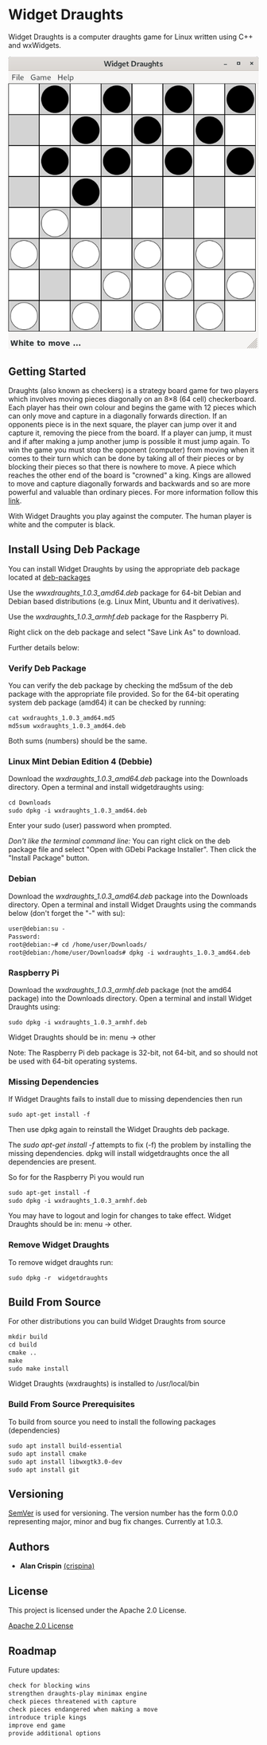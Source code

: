 # Widget Draughts

Widget Draughts is a computer draughts game for Linux written using C++ and wxWidgets.

![](widget-draughts.png)

## Getting Started

Draughts (also known as checkers) is a  strategy board game for two players which involves moving pieces diagonally on an 8×8 (64 cell) checkerboard. Each player has their own colour and begins the game with 12 pieces which can only move and capture in a diagonally forwards direction. If an opponents piece is in the next square, the player can jump over it and capture it, removing the piece from the board. If a player can jump, it must and if after making a jump another jump is possible it must jump again. To win the game you must stop the opponent (computer) from moving when it comes to their turn which can be done by taking all of their pieces or by blocking their pieces so that there is nowhere to move. A piece which reaches the other end of the board is "crowned" a king. Kings are allowed to move and capture diagonally forwards and backwards and so are more powerful and valuable than ordinary pieces. For more information follow this [link](https://en.wikipedia.org/wiki/Draughts).

With Widget Draughts you play against the computer. The human player is white and the computer is black.


## Install Using Deb Package

You can install Widget Draughts by using the appropriate deb package located at [deb-packages](https://github.com/crispinalan/widget-draughts/tree/master/deb-packages/) 

Use the _wwxdraughts_1.0.3_amd64.deb_  package for 64-bit Debian and Debian based distributions (e.g. Linux Mint, Ubuntu and it derivatives). 

Use the _wxdraughts_1.0.3_armhf.deb_  package for the Raspberry Pi.

Right click on the deb package and select "Save Link As" to download.

Further details below:

### Verify Deb Package

You can verify the deb package by checking the md5sum of the deb package with the appropriate file provided. So for the 64-bit operating system deb package (amd64) it can be checked by running:

```
cat wxdraughts_1.0.3_amd64.md5
md5sum wxdraughts_1.0.3_amd64.deb
```
Both sums (numbers) should be the same.

### Linux Mint Debian Edition 4 (Debbie)

Download the _wxdraughts_1.0.3_amd64.deb_ package into the Downloads directory. Open a terminal and install widgetdraughts using:
```
cd Downloads
sudo dpkg -i wxdraughts_1.0.3_amd64.deb 
```
Enter your sudo (user) password when prompted.

*Don't like the terminal command line:*  You can right click on the deb package file and select "Open with GDebi Package Installer". Then click the "Install Package" button.
 
### Debian

Download the _wxdraughts_1.0.3_amd64.deb_ package into the Downloads directory. Open a terminal and install Widget Draughts using the commands below (don't forget the "-" with su):

```
user@debian:su -
Password: 
root@debian:~# cd /home/user/Downloads/
root@debian:/home/user/Downloads# dpkg -i wxdraughts_1.0.3_amd64.deb
```

### Raspberry Pi

Download the _wxdraughts_1.0.3_armhf.deb_ package (not the amd64 package) into the Downloads directory. Open a terminal and install Widget Draughts using:

```
sudo dpkg -i wxdraughts_1.0.3_armhf.deb
```

Widget Draughts should be in: menu -> other

Note: The Raspberry Pi deb package is 32-bit, not 64-bit, and so should not be used with 64-bit operating systems.

### Missing Dependencies

If Widget Draughts fails to install due to missing dependencies then run

```
sudo apt-get install -f
```
Then use dpkg again to reinstall the Widget Draughts deb package. 

The _sudo apt-get install -f_  attempts to fix (-f) the problem by installing the missing dependencies. dpkg will install widgetdraughts once the all dependencies are present. 

So for for the Raspberry Pi you would run

```
sudo apt-get install -f
sudo dpkg -i wxdraughts_1.0.3_armhf.deb
```
You may have to logout and login for changes to take effect. Widget Draughts should be in: menu -> other.

### Remove Widget Draughts

To remove widget draughts run:

```
sudo dpkg -r  widgetdraughts 
```

## Build From Source

For other distributions you can build Widget Draughts from source 

```
mkdir build  
cd build  
cmake ..
make
sudo make install 
```
Widget Draughts (wxdraughts) is installed to /usr/local/bin

### Build From Source Prerequisites

To build from source you need to install the following packages (dependencies)

```
sudo apt install build-essential
sudo apt install cmake
sudo apt install libwxgtk3.0-dev
sudo apt install git 
```

## Versioning

[SemVer](http://semver.org/) is used for versioning. The version number has the form 0.0.0 representing major, minor and bug fix changes. Currently at 1.0.3.

## Authors

* **Alan Crispin** [(crispina)](https://github.com/crispinalan)


## License

This project is licensed under the Apache 2.0 License.

[Apache 2.0 License](https://www.apache.org/licenses/LICENSE-2.0)

## Roadmap

Future updates:
```
check for blocking wins
strengthen draughts-play minimax engine
check pieces threatened with capture 
check pieces endangered when making a move
introduce triple kings 
improve end game 
provide additional options
``` 


